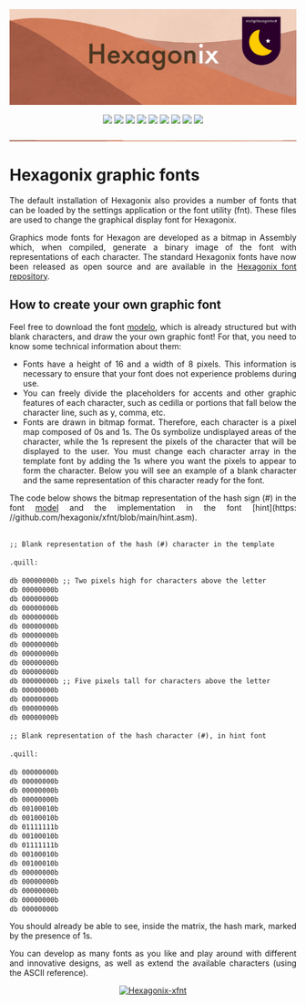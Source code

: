<p align="center">
<img src="https://github.com/hexagonix/Doc/blob/main/Img/banner.png">
</p>

<div align="center">

![](https://img.shields.io/github/license/hexagonix/xfnt.svg)
![](https://img.shields.io/github/stars/hexagonix/xfnt.svg)
![](https://img.shields.io/github/issues/hexagonix/xfnt.svg)
![](https://img.shields.io/github/issues-closed/hexagonix/xfnt.svg)
![](https://img.shields.io/github/issues-pr/hexagonix/xfnt.svg)
![](https://img.shields.io/github/issues-pr-closed/hexagonix/xfnt.svg)
![](https://img.shields.io/github/downloads/hexagonix/xfnt/total.svg)
![](https://img.shields.io/github/release/hexagonix/xfnt.svg)
[![](https://img.shields.io/twitter/follow/hexagonixOS.svg?style=social&label=Follow%20%40HexagonixOS)](https://twitter.com/hexagonixOS)

</div>

<!-- Vai funcionar como <hr> -->

<img src="https://github.com/hexagonix/Doc/blob/main/Img/hr.png" width="100%" height="2px" />

# Hexagonix graphic fonts

<div align="justify">

The default installation of Hexagonix also provides a number of fonts that can be loaded by the settings application or the font utility (fnt). These files are used to change the graphical display font for Hexagonix.

Graphics mode fonts for Hexagon are developed as a bitmap in Assembly which, when compiled, generate a binary image of the font with representations of each character. The standard Hexagonix fonts have now been released as open source and are available in the [Hexagonix font repository](https://github.com/hexagonix/xfnt).

</div>

## How to create your own graphic font

<div align="justify">

Feel free to download the font [modelo](https://github.com/hexagonix/xfnt/blob/main/modelo.asm), which is already structured but with blank characters, and draw the your own graphic font! For that, you need to know some technical information about them:

* Fonts have a height of 16 and a width of 8 pixels. This information is necessary to ensure that your font does not experience problems during use.
* You can freely divide the placeholders for accents and other graphic features of each character, such as cedilla or portions that fall below the character line, such as y, comma, etc.
* Fonts are drawn in bitmap format. Therefore, each character is a pixel map composed of 0s and 1s. The 0s symbolize undisplayed areas of the character, while the 1s represent the pixels of the character that will be displayed to the user. You must change each character array in the template font by adding the 1s where you want the pixels to appear to form the character. Below you will see an example of a blank character and the same representation of this character ready for the font.

The code below shows the bitmap representation of the hash sign (#) in the font [model](https://github.com/hexagonix/xfnt/blob/main/modelo.asm) and the implementation in the font [hint](https: //github.com/hexagonix/xfnt/blob/main/hint.asm).

```assembly

;; Blank representation of the hash (#) character in the template

.quill:

db 00000000b ;; Two pixels high for characters above the letter
db 00000000b
db 00000000b
db 00000000b
db 00000000b
db 00000000b
db 00000000b
db 00000000b
db 00000000b
db 00000000b
db 00000000b
db 00000000b ;; Five pixels tall for characters above the letter
db 00000000b
db 00000000b
db 00000000b
db 00000000b

;; Blank representation of the hash character (#), in hint font

.quill:

db 00000000b
db 00000000b
db 00000000b
db 00000000b
db 00100010b
db 00100010b
db 01111111b
db 00100010b
db 01111111b
db 00100010b
db 00100010b
db 00000000b
db 00000000b
db 00000000b
db 00000000b
db 00000000b
```

You should already be able to see, inside the matrix, the hash mark, marked by the presence of 1s.

You can develop as many fonts as you like and play around with different and innovative designs, as well as extend the available characters (using the ASCII reference).

</div>

<div align="center">
   
[![Hexagonix-xfnt](https://github-readme-stats.vercel.app/api/pin/?username=Hexagonix&repo=xfnt&theme=dark)](https://github.com/hexagonix/xfnt)

</div>
